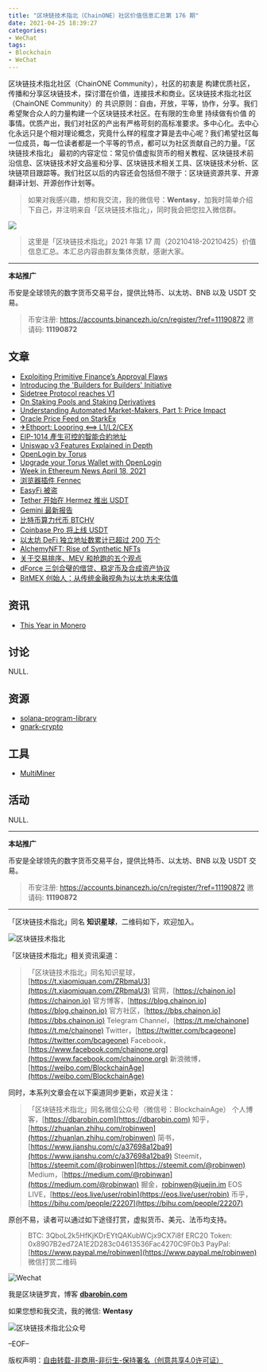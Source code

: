 ```yaml
---
title: "区块链技术指北（ChainONE）社区价值信息汇总第 176 期"
date: 2021-04-25 18:39:27
categories:
- WeChat
tags:
- Blockchain
- WeChat
---
```

区块链技术指北社区（ChainONE Community），社区的初衷是 构建优质社区，传播和分享区块链技术，探讨潜在价值，连接技术和商业。区块链技术指北社区（ChainONE Community）的 共识原则：自由，开放，平等，协作，分享。我们希望聚合众人的力量构建一个区块链技术社区。在有限的生命里 持续做有价值 的事情。优质产出，我们对社区的产出有严格苛刻的高标准要求。多中心化。去中心化永远只是个相对理论概念，究竟什么样的程度才算是去中心呢？我们希望社区每一位成员，每一位读者都是一个平等的节点，都可以为社区贡献自己的力量。「区块链技术指北」 最初的内容定位：常见价值虚拟货币的相关教程、区块链技术前沿信息、区块链技术好文品鉴和分享、区块链技术相关工具、区块链技术分析、区块链项目跟踪等。我们社区以后的内容还会包括但不限于：区块链资源共享、开源翻译计划、开源创作计划等。
<!-- more -->

> 如果对我感兴趣，想和我交流，我的微信号：**Wentasy**，加我时简单介绍下自己，并注明来自「区块链技术指北」，同时我会把您拉入微信群。

![](https://cdn.dbarobin.com/EFxCQjC.png)

> 这里是「区块链技术指北」2021 年第 17 周（20210418-20210425）价值信息汇总。本汇总内容由群友集体贡献，感谢大家。

***

**本站推广**

币安是全球领先的数字货币交易平台，提供比特币、以太坊、BNB 以及 USDT 交易。

> 币安注册: https://accounts.binancezh.io/cn/register/?ref=11190872
> 邀请码: **11190872**

## 文章

* [Exploiting Primitive Finance’s Approval Flaws](https://bbs.chainon.io/d/7538)
* [Introducing the 'Builders for Builders' Initiative](https://bbs.chainon.io/d/7539)
* [Sidetree Protocol reaches V1](https://bbs.chainon.io/d/7540)
* [On Staking Pools and Staking Derivatives](https://bbs.chainon.io/d/7541)
* [Understanding Automated Market-Makers, Part 1: Price Impact](https://bbs.chainon.io/d/7542)
* [Oracle Price Feed on StarkEx](https://bbs.chainon.io/d/7543)
* [✈Ethport: Loopring ⟺ L1/L2/CEX](https://bbs.chainon.io/d/7544)
* [EIP-1014 產生可控的智能合約地址](https://bbs.chainon.io/d/7545)
* [Uniswap v3 Features Explained in Depth](https://bbs.chainon.io/d/7546)
* [OpenLogin by Torus](https://bbs.chainon.io/d/7547)
* [Upgrade your Torus Wallet with OpenLogin](https://bbs.chainon.io/d/7548)
* [Week in Ethereum News April 18, 2021](https://bbs.chainon.io/d/7549)
* [浏览器插件 Fennec](https://bbs.chainon.io/d/7550)
* [EasyFi 被盗](https://bbs.chainon.io/d/7551)
* [Tether 开始在 Hermez 推出 USDT](https://bbs.chainon.io/d/7552)
* [Gemini 最新报告](https://bbs.chainon.io/d/7553)
* [比特币算力代币 BTCHV](https://bbs.chainon.io/d/7554)
* [Coinbase Pro 将上线 USDT](https://bbs.chainon.io/d/7556)
* [以太坊 DeFi 独立地址数累计已超过 200 万个](https://bbs.chainon.io/d/7557)
* [AlchemyNFT: Rise of Synthetic NFTs](https://bbs.chainon.io/d/7558)
* [关于交易排序、MEV 和抢跑的五个观点](https://bbs.chainon.io/d/7559)
* [dForce 三剑合璧的借贷、稳定币及合成资产协议](https://bbs.chainon.io/d/7560)
* [BitMEX 创始人：从传统金融视角为以太坊未来估值](https://bbs.chainon.io/d/7561)

## 资讯

* [This Year in Monero](https://bbs.chainon.io/d/7555)

## 讨论

NULL.

## 资源

* [solana-program-library](https://bbs.chainon.io/d/7563)
* [gnark-crypto](https://bbs.chainon.io/d/7564)

## 工具

* [MultiMiner](https://bbs.chainon.io/d/7562)

## 活动

NULL.

***

**本站推广**

币安是全球领先的数字货币交易平台，提供比特币、以太坊、BNB 以及 USDT 交易。

> 币安注册: https://accounts.binancezh.io/cn/register/?ref=11190872
> 邀请码: **11190872**

***

「区块链技术指北」同名 **知识星球**，二维码如下，欢迎加入。

![区块链技术指北](https://cdn.dbarobin.com/3YzonTR.png)

「区块链技术指北」相关资讯渠道：

> 「区块链技术指北」同名知识星球，[https://t.xiaomiquan.com/ZRbmaU3](https://t.xiaomiquan.com/ZRbmaU3)
> 官网，[https://chainon.io](https://chainon.io)
> 官方博客，[https://blog.chainon.io](https://blog.chainon.io)
> 官方社区，[https://bbs.chainon.io](https://bbs.chainon.io)
> Telegram Channel，[https://t.me/chainone](https://t.me/chainone)
> Twitter，[https://twitter.com/bcageone](https://twitter.com/bcageone)
> Facebook，[https://www.facebook.com/chainone.org](https://www.facebook.com/chainone.org)
> 新浪微博，[https://weibo.com/BlockchainAge](https://weibo.com/BlockchainAge)

同时，本系列文章会在以下渠道同步更新，欢迎关注：

> 「区块链技术指北」同名微信公众号（微信号：BlockchainAge）
> 个人博客，[https://dbarobin.com](https://dbarobin.com)
> 知乎，[https://zhuanlan.zhihu.com/robinwen](https://zhuanlan.zhihu.com/robinwen)
> 简书，[https://www.jianshu.com/c/a37698a12ba9](https://www.jianshu.com/c/a37698a12ba9)
> Steemit，[https://steemit.com/@robinwen](https://steemit.com/@robinwen)
> Medium，[https://medium.com/@robinwan](https://medium.com/@robinwan)
> 掘金，[robinwen@juejin.im](https://juejin.im/user/5673ccae60b2260ee435f89a/posts)
> EOS LIVE，[https://eos.live/user/robin](https://eos.live/user/robin)
> 币乎，[https://bihu.com/people/22207](https://bihu.com/people/22207)

原创不易，读者可以通过如下途径打赏，虚拟货币、美元、法币均支持。

> BTC: 3QboL2k5HfKjKDrEYtQAKubWCjx9CX7i8f
> ERC20 Token: 0x8907B2ed72A1E2D283c04613536Fac4270C9F0b3
> PayPal: [https://www.paypal.me/robinwen](https://www.paypal.me/robinwen)
> 微信打赏二维码

![Wechat](https://cdn.dbarobin.com/SzoNl5b.jpg)

我是区块链罗宾，博客 **[dbarobin.com](https://dbarobin.com/)**

如果您想和我交流，我的微信: **Wentasy**

![区块链技术指北公众号](https://cdn.dbarobin.com/w0wignb.png)

–EOF–

版权声明：[自由转载-非商用-非衍生-保持署名（创意共享4.0许可证）](http://creativecommons.org/licenses/by-nc-nd/4.0/deed.zh)